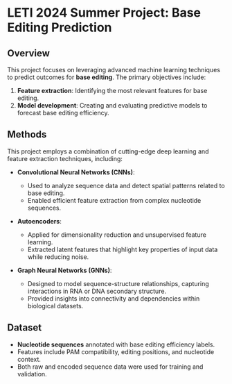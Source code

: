 # LETI 2024 Summer Project: Base Editing Prediction

## Overview
This project focuses on leveraging advanced machine learning techniques to predict outcomes for **base editing**. The primary objectives include:
1. **Feature extraction**: Identifying the most relevant features for base editing.
2. **Model development**: Creating and evaluating predictive models to forecast base editing efficiency.

## Methods
This project employs a combination of cutting-edge deep learning and feature extraction techniques, including:

- **Convolutional Neural Networks (CNNs)**:
  - Used to analyze sequence data and detect spatial patterns related to base editing.
  - Enabled efficient feature extraction from complex nucleotide sequences.

- **Autoencoders**:
  - Applied for dimensionality reduction and unsupervised feature learning.
  - Extracted latent features that highlight key properties of input data while reducing noise.

- **Graph Neural Networks (GNNs)**:
  - Designed to model sequence-structure relationships, capturing interactions in RNA or DNA secondary structure.
  - Provided insights into connectivity and dependencies within biological datasets.

## Dataset
- **Nucleotide sequences** annotated with base editing efficiency labels.
- Features include PAM compatibility, editing positions, and nucleotide context.
- Both raw and encoded sequence data were used for training and validation.

